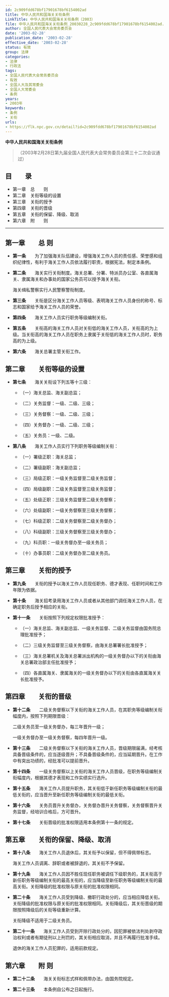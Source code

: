 ```yaml
---
id: 2c909fdd678bf17901678bf6154002ad
title: 中华人民共和国海关关衔条例
LinkTitle: 中华人民共和国海关关衔条例（2003）
file: 中华人民共和国海关关衔条例_20030228_2c909fdd678bf17901678bf6154002ad.docx
author: 全国人民代表大会常务委员会
date: '2003-02-28'
publication_date: '2003-02-28'
effective_date: '2003-02-28'
status: 有效
group: 法律
categories:
- 法律
- 行政法
tags:
- 全国人民代表大会常务委员会
- 有效
- 全国人大及其常委会
- 全国人大常委会
- 条例
years:
- 2003年
keywords:
- 条例
- 关衔
urls:
- https://flk.npc.gov.cn/detail?id=2c909fdd678bf17901678bf6154002ad
---
```


**中华人民共和国海关关衔条例**

> （2003年2月28日第九届全国人民代表大会常务委员会第三十二次会议通过）

## 目　　录

- 第一章　总　　则
- 第二章　关衔等级的设置
- 第三章　关衔的授予
- 第四章　关衔的晋级
- 第五章　关衔的保留、降级、取消
- 第六章　附　　则

---

## 第一章　　总  则

- **第一条**　　为了加强海关队伍建设，增强海关工作人员的责任感、荣誉感和组织纪律性，有利于海关工作人员依法履行职责，根据宪法，制定本条例。

- **第二条**　　海关实行关衔制度。海关总署、分署、特派员办公室、各直属海关、隶属海关和办事处的国家公务员可以授予海关关衔。

  海关缉私警察实行人民警察警衔制度。

- **第三条**　　关衔是区分海关工作人员等级、表明海关工作人员身份的称号、标志和国家给予海关工作人员的荣誉。

- **第四条**　　海关工作人员实行职务等级编制关衔。

- **第五条**　　关衔高的海关工作人员对关衔低的海关工作人员，关衔高的为上级。当关衔高的海关工作人员在职务上隶属于关衔低的海关工作人员时，职务高的为上级。

- **第六条**　　海关总署主管关衔工作。

## 第二章　　关衔等级的设置

- **第七条**　　海关关衔设下列五等十三级：

  - （一）海关总监、海关副总监；

  - （二）关务监督：一级、二级、三级；

  - （三）关务督察：一级、二级、三级；

  - （四）关务督办：一级、二级、三级；

  - （五）关务员：一级、二级。

- **第八条**　　海关工作人员实行下列职务等级编制关衔：

  - （一）署级正职：海关总监；

  - （二）署级副职：海关副总监；

  - （三）局级正职：一级关务监督至二级关务监督；

  - （四）局级副职：二级关务监督至三级关务监督；

  - （五）处级正职：三级关务监督至二级关务督察；

  - （六）处级副职：一级关务督察至三级关务督察；

  - （七）科级正职：二级关务督察至二级关务督办；

  - （八）科级副职：三级关务督察至三级关务督办；

  - （九）科员职：一级关务督办至一级关务员；

  - （十）办事员职：二级关务督办至二级关务员。

## 第三章　　关衔的授予

- **第九条**　　关衔的授予以海关工作人员现任职务、德才表现、任职时间和工作年限为依据。

- **第十条**　　海关招考录用海关工作人员或者从其他部门调任海关工作人员，在确定职务后授予相应的关衔。

- **第十一条**　　关衔按照下列规定权限批准授予：

  - （一）海关总监、海关副总监、一级关务监督、二级关务监督由国务院总理批准授予；

  - （二）三级关务监督至三级关务督察，由海关总署署长批准授予；

  - （三）海关总署机关及海关总署派出机构的一级关务督办以下的关衔由海关总署政治部主任批准授予；

  - （四）各直属海关、隶属海关的一级关务督办以下的关衔由各直属海关关长批准授予。

## 第四章　　关衔的晋级

- **第十二条**　　二级关务督察以下关衔的海关工作人员，在其职务等级编制关衔幅度内，按照下列期限晋级：

  二级关务员至一级关务督办，每三年晋升一级；

  一级关务督办至一级关务督察，每四年晋升一级。

- **第十三条**　　二级关务督察以下关衔的海关工作人员，晋级期限届满，经考核具备晋级条件的，应当逐级晋升；不具备晋级条件的，应当延期晋升。在工作中有突出功绩的，经批准可以提前晋升。

- **第十四条**　　一级关务督察以上关衔的海关工作人员晋级，在职务等级编制关衔幅度内，根据其德才表现和工作实绩实行选升。

- **第十五条**　　海关工作人员提升职务，其关衔低于新任职务等级编制关衔的最低关衔的，应当晋升至新任职务等级编制关衔的最低关衔。

- **第十六条**　　关务员晋升关务督办，关务督办晋升关务督察，关务督察晋升关务监督，经培训合格后，方可晋升。

- **第十七条**　　关衔晋级的批准权限适用本条例第十一条的规定。

## 第五章　　关衔的保留、降级、取消

- **第十八条**　　海关工作人员退休后，其关衔予以保留，但不得佩带标志。

  海关工作人员调离、辞职或者被辞退的，其关衔不予保留。

- **第十九条**　　海关工作人员因不胜任现任职务被调任下级职务的，其关衔高于新任职务等级编制关衔的最高关衔的，应当降级至新任职务等级编制关衔的最高关衔。关衔降级的批准权限与原关衔的批准权限相同。

- **第二十条**　　海关工作人员受到降级、撤职行政处分的，应当相应降低关衔。关衔降级的批准权限与原关衔的批准权限相同。关衔降级后，其关衔晋级的期限按照降级后的关衔等级重新计算。

  关衔降级不适用于二级关务员。

- **第二十一条**　　海关工作人员受到开除行政处分的，因犯罪被依法判处剥夺政治权利或者有期徒刑以上刑罚的，其关衔相应取消，并且不再履行批准手续。

  退休的海关工作人员犯罪的，适用前款规定。

## 第六章　　附  则

- **第二十二条**　　海关关衔标志式样和佩带办法，由国务院规定。

- **第二十三条**　　本条例自公布之日起施行。
